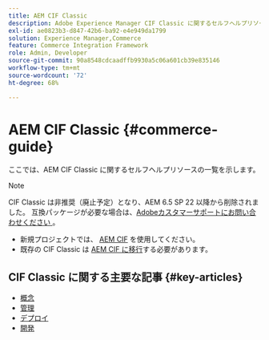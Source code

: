 ```yaml
---
title: AEM CIF Classic
description: Adobe Experience Manager CIF Classic に関するセルフヘルプリソースおよびドキュメントリンク。
exl-id: ae0823b3-d847-42b6-ba92-e4e949da1799
solution: Experience Manager,Commerce
feature: Commerce Integration Framework
role: Admin, Developer
source-git-commit: 90a8548cdcaadffb9930a5c06a601cb39e835146
workflow-type: tm+mt
source-wordcount: '72'
ht-degree: 68%

---
```



# AEM CIF Classic {#commerce-guide}

ここでは、AEM CIF Classic に関するセルフヘルプリソースの一覧を示します。

>[!NOTE]
>
>CIF Classic は非推奨（廃止予定）となり、AEM 6.5 SP 22 以降から削除されました。  互換パッケージが必要な場合は、[Adobeカスタマーサポートにお問い合わせください ](https://experienceleague.adobe.com/ja?support-solution=General#support)。
>
>* 新規プロジェクトでは、 [AEM CIF](/help/commerce/cif/introduction.md) を使用してください。
>* 既存の CIF Classic は [AEM CIF に移行](/help/commerce/cif/migration.md)する必要があります。

## CIF Classic に関する主要な記事 {#key-articles}

* [概念 ](administering/concepts.md)
* [管理](administering/generic.md)
* [デプロイ](deploying/ecommerce.md)
* [開発](developing/ecommerce.md)
